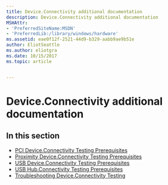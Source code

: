 ```yaml
---
title: Device.Connectivity additional documentation
description: Device.Connectivity additional documentation
MSHAttr:
- 'PreferredSiteName:MSDN'
- 'PreferredLib:/library/windows/hardware'
ms.assetid: eae0f12f-2521-44d9-b329-aabb9ae9b51e
author: EliotSeattle
ms.author: eliotgra
ms.date: 10/15/2017
ms.topic: article


---
```


# Device.Connectivity additional documentation


## <span id="in_this_section"></span>In this section


-   [PCI Device.Connectivity Testing Prerequisites](pci-deviceconnectivity-testing-prerequisites.md)
-   [Proximity Device.Connectivity Testing Prerequisites](proximity-deviceconnectivity-testing-prerequisites.md)
-   [USB Device.Connectivity Testing Prerequisites](usb-deviceconnectivity-testing-prerequisites.md)
-   [USB Hub.Connectivity Testing Prerequisites](usb-hubconnectivity-testing-prerequisites.md)
-   [Troubleshooting Device.Connectivity Testing](troubleshooting-deviceconnectivity-testing.md)

 

 






